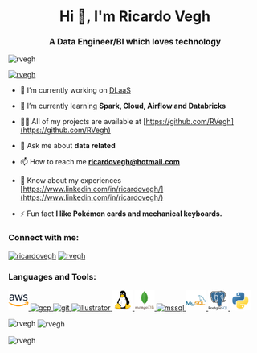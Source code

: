 <h1 align="center">Hi 👋, I'm Ricardo Vegh</h1>
<h3 align="center">A Data Engineer/BI which loves technology</h3>

<p align="left"> <img src="https://komarev.com/ghpvc/?username=rvegh&label=Profile%20views&color=0e75b6&style=flat" alt="rvegh" /> </p>

<p align="left"> <a href="https://github.com/ryo-ma/github-profile-trophy"><img src="https://github-profile-trophy.vercel.app/?username=rvegh" alt="rvegh" /></a> </p>

- 🔭 I’m currently working on [DLaaS](https://github.com/aureliowozhiak/DLaaS)

- 🌱 I’m currently learning **Spark, Cloud, Airflow and Databricks**

- 👨‍💻 All of my projects are available at [https://github.com/RVegh](https://github.com/RVegh)

- 💬 Ask me about **data related**

- 📫 How to reach me **ricardovegh@hotmail.com**

- 📄 Know about my experiences [https://www.linkedin.com/in/ricardovegh/](https://www.linkedin.com/in/ricardovegh/)

- ⚡ Fun fact **I like Pokémon cards and mechanical keyboards.**

<h3 align="left">Connect with me:</h3>
<p align="left">
<a href="https://linkedin.com/in/ricardovegh" target="blank"><img align="center" src="https://raw.githubusercontent.com/rahuldkjain/github-profile-readme-generator/master/src/images/icons/Social/linked-in-alt.svg" alt="ricardovegh" height="30" width="40" /></a>
<a href="https://www.hackerrank.com/rvegh" target="blank"><img align="center" src="https://raw.githubusercontent.com/rahuldkjain/github-profile-readme-generator/master/src/images/icons/Social/hackerrank.svg" alt="rvegh" height="30" width="40" /></a>
</p>

<h3 align="left">Languages and Tools:</h3>
<p align="left"> <a href="https://aws.amazon.com" target="_blank" rel="noreferrer"> <img src="https://raw.githubusercontent.com/devicons/devicon/master/icons/amazonwebservices/amazonwebservices-original-wordmark.svg" alt="aws" width="40" height="40"/> </a> <a href="https://cloud.google.com" target="_blank" rel="noreferrer"> <img src="https://www.vectorlogo.zone/logos/google_cloud/google_cloud-icon.svg" alt="gcp" width="40" height="40"/> </a> <a href="https://git-scm.com/" target="_blank" rel="noreferrer"> <img src="https://www.vectorlogo.zone/logos/git-scm/git-scm-icon.svg" alt="git" width="40" height="40"/> </a> <a href="https://www.adobe.com/in/products/illustrator.html" target="_blank" rel="noreferrer"> <img src="https://www.vectorlogo.zone/logos/adobe_illustrator/adobe_illustrator-icon.svg" alt="illustrator" width="40" height="40"/> </a> <a href="https://www.linux.org/" target="_blank" rel="noreferrer"> <img src="https://raw.githubusercontent.com/devicons/devicon/master/icons/linux/linux-original.svg" alt="linux" width="40" height="40"/> </a> <a href="https://www.mongodb.com/" target="_blank" rel="noreferrer"> <img src="https://raw.githubusercontent.com/devicons/devicon/master/icons/mongodb/mongodb-original-wordmark.svg" alt="mongodb" width="40" height="40"/> </a> <a href="https://www.microsoft.com/en-us/sql-server" target="_blank" rel="noreferrer"> <img src="https://www.svgrepo.com/show/303229/microsoft-sql-server-logo.svg" alt="mssql" width="40" height="40"/> </a> <a href="https://www.mysql.com/" target="_blank" rel="noreferrer"> <img src="https://raw.githubusercontent.com/devicons/devicon/master/icons/mysql/mysql-original-wordmark.svg" alt="mysql" width="40" height="40"/> </a> <a href="https://www.postgresql.org" target="_blank" rel="noreferrer"> <img src="https://raw.githubusercontent.com/devicons/devicon/master/icons/postgresql/postgresql-original-wordmark.svg" alt="postgresql" width="40" height="40"/> </a> <a href="https://www.python.org" target="_blank" rel="noreferrer"> <img src="https://raw.githubusercontent.com/devicons/devicon/master/icons/python/python-original.svg" alt="python" width="40" height="40"/> </a> </p>

<p><img align="left" src="https://github-readme-stats.vercel.app/api/top-langs?username=rvegh&show_icons=true&locale=en&layout=compact" alt="rvegh" /></p>

<p>&nbsp;<img align="center" src="https://github-readme-stats.vercel.app/api?username=rvegh&show_icons=true&locale=en" alt="rvegh" /></p>

<p><img align="center" src="https://github-readme-streak-stats.herokuapp.com/?user=rvegh&" alt="rvegh" /></p>

